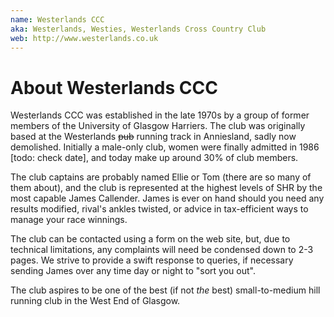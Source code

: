 ```yaml
---
name: Westerlands CCC
aka: Westerlands, Westies, Westerlands Cross Country Club
web: http://www.westerlands.co.uk
---
```


# About Westerlands CCC

Westerlands CCC was established in the late 1970s by a group of former members of the University of Glasgow Harriers. The club was originally based at the Westerlands ~~pub~~ running track in Anniesland, sadly now demolished. Initially a male-only club, women were finally admitted in 1986 [todo: check date], and today make up around 30% of club members.

The club captains are probably named Ellie or Tom (there are so many of them about), and the club is represented at the highest levels of SHR by the most capable James Callender. James is ever on hand should you need any results modified, rival's ankles twisted, or advice in tax-efficient ways to manage your race winnings.

The club can be contacted using a form on the web site, but, due to technical limitations, any complaints will need be condensed down to 2-3 pages. We strive to provide a swift response to queries, if necessary sending James over any time day or night to "sort you out".

The club aspires to be one of the best (if not _the_ best) small-to-medium hill running club in the West End of Glasgow.

